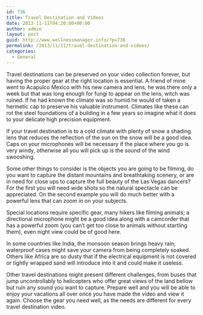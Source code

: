```yaml
---
id: 736
title: Travel Destination and Videos
date: 2013-11-11T04:20:00+00:00
author: admin
layout: post
guid: http://www.wellnessmanager.info/?p=736
permalink: /2013/11/11/travel-destination-and-videos/
categories:
  - General
---
```

Travel destinations can be preserved on your video collection forever, but having the proper gear at the right location is essential. A friend of mine went to Acapulco Mexico with his new camera and lens, he was there only a week but that was long enough for fungi to appear on the lens, witch was ruined. If he had known the climate was so humid he would of taken a hermetic cap to preserve his valuable instrument. Climates like these can rot the steel foundations of a building in a few years so imagine what it does to your delicate high precision equipment.

If your travel destination is to a cold climate with plenty of snow a shading lens that reduces the reflection of the sun on the snow will be a good idea. Caps on your microphones will be necessary if the place where you go is very windy, otherwise all you will pick up is the sound of the wind swooshing.

Some other things to consider is the objects you are going to be filming, do you want to capture the distant mountains and breathtaking scenery, or are in need for close ups to capture the full beauty of the Las Vegas dancers? For the first you will need wide shots so the natural spectacle can be appreciated. On the second example you will do much better with a powerful lens that can zoom in on your subjects.

Special locations require specific gear, many hikers like filming animals; a directional microphone might be a good idea along with a camcorder that has a powerful zoom (you can’t get too close to animals without startling them), even night view could be of good here.

In some countries like India, the monsoon season brings heavy rain; waterproof cases might save your camera from being completely soaked. Others like Africa are so dusty that if the electrical equipment is not covered or tightly wrapped sand will introduce into it and could make it useless.

Other travel destinations might present different challenges, from buses that jump uncontrollably to helicopters who offer great views of the land bellow but ruin any sound you want to capture. Prepare well and you will be able to enjoy your vacations all over once you have made the video and view it again. Choose the gear you need well, as the needs are different for every travel destination video.